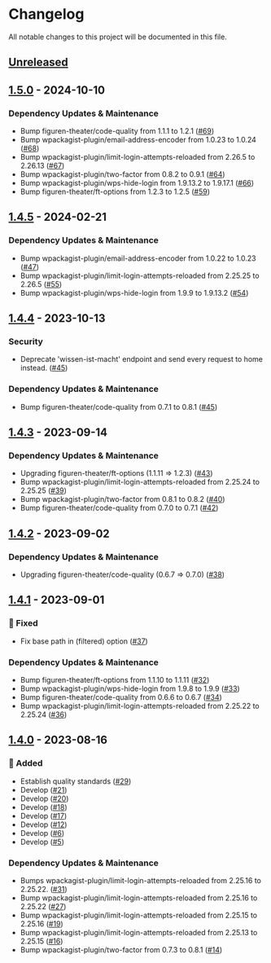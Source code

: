 # Changelog

All notable changes to this project will be documented in this file.

## [Unreleased](https://github.com/figuren-theater/ft-security/compare/1.5.0...HEAD)

## [1.5.0](https://github.com/figuren-theater/ft-security/compare/1.4.5...1.5.0) - 2024-10-10

### Dependency Updates & Maintenance

- Bump figuren-theater/code-quality from 1.1.1 to 1.2.1 ([#69](https://github.com/figuren-theater/ft-security/pull/69))
- Bump wpackagist-plugin/email-address-encoder from 1.0.23 to 1.0.24 ([#68](https://github.com/figuren-theater/ft-security/pull/68))
- Bump wpackagist-plugin/limit-login-attempts-reloaded from 2.26.5 to 2.26.13 ([#67](https://github.com/figuren-theater/ft-security/pull/67))
- Bump wpackagist-plugin/two-factor from 0.8.2 to 0.9.1 ([#64](https://github.com/figuren-theater/ft-security/pull/64))
- Bump wpackagist-plugin/wps-hide-login from 1.9.13.2 to 1.9.17.1 ([#66](https://github.com/figuren-theater/ft-security/pull/66))
- Bump figuren-theater/ft-options from 1.2.3 to 1.2.5 ([#59](https://github.com/figuren-theater/ft-security/pull/59))

## [1.4.5](https://github.com/figuren-theater/ft-security/compare/1.4.4...1.4.5) - 2024-02-21

### Dependency Updates & Maintenance

- Bump wpackagist-plugin/email-address-encoder from 1.0.22 to 1.0.23 ([#47](https://github.com/figuren-theater/ft-security/pull/47))
- Bump wpackagist-plugin/limit-login-attempts-reloaded from 2.25.25 to 2.26.5 ([#55](https://github.com/figuren-theater/ft-security/pull/55))
- Bump wpackagist-plugin/wps-hide-login from 1.9.9 to 1.9.13.2 ([#54](https://github.com/figuren-theater/ft-security/pull/54))

## [1.4.4](https://github.com/figuren-theater/ft-security/compare/1.4.3...1.4.4) - 2023-10-13

### Security

- Deprecate 'wissen-ist-macht' endpoint and send every request to home instead. ([#45](https://github.com/figuren-theater/ft-security/pull/45))

### Dependency Updates & Maintenance

- Bump figuren-theater/code-quality from 0.7.1 to 0.8.1 ([#45](https://github.com/figuren-theater/ft-security/pull/45))

## [1.4.3](https://github.com/figuren-theater/ft-security/compare/1.4.2...1.4.3) - 2023-09-14

### Dependency Updates & Maintenance

- Upgrading figuren-theater/ft-options (1.1.11 => 1.2.3) ([#43](https://github.com/figuren-theater/ft-security/pull/43))
- Bump wpackagist-plugin/limit-login-attempts-reloaded from 2.25.24 to 2.25.25 ([#39](https://github.com/figuren-theater/ft-security/pull/39))
- Bump wpackagist-plugin/two-factor from 0.8.1 to 0.8.2 ([#40](https://github.com/figuren-theater/ft-security/pull/40))
- Bump figuren-theater/code-quality from 0.7.0 to 0.7.1 ([#42](https://github.com/figuren-theater/ft-security/pull/42))

## [1.4.2](https://github.com/figuren-theater/ft-security/compare/1.4.1...1.4.2) - 2023-09-02

### Dependency Updates & Maintenance

- Upgrading figuren-theater/code-quality (0.6.7 => 0.7.0) ([#38](https://github.com/figuren-theater/ft-security/pull/38))

## [1.4.1](https://github.com/figuren-theater/ft-security/compare/1.4.0...1.4.1) - 2023-09-01

### 🐛 Fixed

- Fix base path in (filtered) option ([#37](https://github.com/figuren-theater/ft-security/pull/37))

### Dependency Updates & Maintenance

- Bump figuren-theater/ft-options from 1.1.10 to 1.1.11 ([#32](https://github.com/figuren-theater/ft-security/pull/32))
- Bump wpackagist-plugin/wps-hide-login from 1.9.8 to 1.9.9 ([#33](https://github.com/figuren-theater/ft-security/pull/33))
- Bump figuren-theater/code-quality from 0.6.6 to 0.6.7 ([#34](https://github.com/figuren-theater/ft-security/pull/34))
- Bump wpackagist-plugin/limit-login-attempts-reloaded from 2.25.22 to 2.25.24 ([#36](https://github.com/figuren-theater/ft-security/pull/36))

## [1.4.0](https://github.com/figuren-theater/ft-security/compare/1.3.3...1.4.0) - 2023-08-16

### 🚀 Added

- Establish quality standards ([#29](https://github.com/figuren-theater/ft-security/pull/29))
- Develop ([#21](https://github.com/figuren-theater/ft-security/pull/21))
- Develop ([#20](https://github.com/figuren-theater/ft-security/pull/20))
- Develop ([#18](https://github.com/figuren-theater/ft-security/pull/18))
- Develop ([#17](https://github.com/figuren-theater/ft-security/pull/17))
- Develop ([#12](https://github.com/figuren-theater/ft-security/pull/12))
- Develop ([#6](https://github.com/figuren-theater/ft-security/pull/6))
- Develop ([#5](https://github.com/figuren-theater/ft-security/pull/5))

### Dependency Updates & Maintenance

- Bumps wpackagist-plugin/limit-login-attempts-reloaded from 2.25.16 to 2.25.22. ([#31](https://github.com/figuren-theater/ft-security/pull/31))
- Bump wpackagist-plugin/limit-login-attempts-reloaded from 2.25.16 to 2.25.22 ([#27](https://github.com/figuren-theater/ft-security/pull/27))
- Bump wpackagist-plugin/limit-login-attempts-reloaded from 2.25.15 to 2.25.16 ([#19](https://github.com/figuren-theater/ft-security/pull/19))
- Bump wpackagist-plugin/limit-login-attempts-reloaded from 2.25.13 to 2.25.15 ([#16](https://github.com/figuren-theater/ft-security/pull/16))
- Bump wpackagist-plugin/two-factor from 0.7.3 to 0.8.1 ([#14](https://github.com/figuren-theater/ft-security/pull/14))
